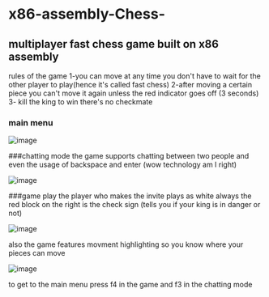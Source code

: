 # x86-assembly-Chess-
## multiplayer fast chess game built on x86 assembly
rules of the game
1-you can move at any time you don't have to wait for the other player to play(hence it's called fast chess)
2-after moving a certain piece you can't move it again unless the red indicator goes off (3 seconds)
3- kill the king to win there's no checkmate 



### main menu

![image](https://user-images.githubusercontent.com/102177769/210634301-2a755f23-31c5-4eb5-917a-5ce533008220.png)



###chatting mode
the game supports chatting between two people and even the usage of backspace and enter (wow technology am I right)




![image](https://user-images.githubusercontent.com/102177769/210634493-3e9a92bb-b37f-4502-a834-8d0210a7b7b0.png)


###game play
the player who makes the invite plays as white always
the red block on the right is the check sign (tells you if your king is in danger or not)





![image](https://user-images.githubusercontent.com/102177769/210634721-f4287723-8e66-4a86-9203-e4608f569467.png)





also the game features movment highlighting so you know where your pieces can move 






![image](https://user-images.githubusercontent.com/102177769/210634873-b29a2642-ac94-4dec-99a4-eacc14ff6726.png)




to get to the main menu press f4 in the game and f3 in the chatting mode
